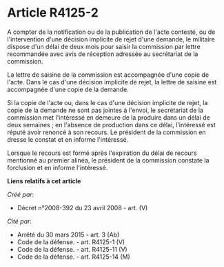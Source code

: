 # Article R4125-2

A compter de la notification ou de la publication de l'acte contesté, ou de l'intervention d'une décision implicite de rejet
d'une demande, le militaire dispose d'un délai de deux mois pour saisir la commission par lettre recommandée avec avis de
réception adressée au secrétariat de la commission.

La lettre de saisine de la commission est accompagnée d'une copie de l'acte. Dans le cas d'une décision implicite de rejet,
la lettre de saisine est accompagnée d'une copie de la demande.

Si la copie de l'acte ou, dans le cas d'une décision implicite de rejet, la copie de la demande ne sont pas jointes à
l'envoi, le secrétariat de la commission met l'intéressé en demeure de la produire dans un délai de deux semaines ; en
l'absence de production dans ce délai, l'intéressé est réputé avoir renoncé à son recours. Le président de la commission en
dresse le constat et en informe l'intéressé.

Lorsque le recours est formé après l'expiration du délai de recours mentionné au premier alinéa, le président de la
commission constate la forclusion et en informe l'intéressé.

**Liens relatifs à cet article**

_Créé par_:

  - Décret n°2008-392 du 23 avril 2008 - art. (V)

_Cité par_:

  - Arrêté du 30 mars 2015 - art. 3 (Ab)
  - Code de la défense. - art. R4125-1 (V)
  - Code de la défense. - art. R4125-11 (V)
  - Code de la défense. - art. R4125-14 (M)
